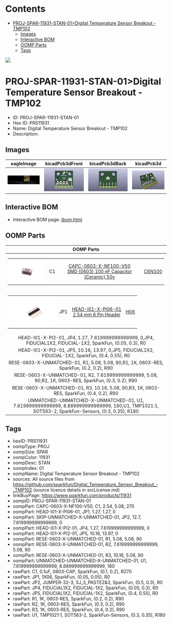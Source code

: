



Contents
========

* [PROJ-SPAR-11931-STAN-01>Digital Temperature Sensor Breakout - TMP102](#proj-spar-11931-stan-01digital-temperature-sensor-breakout---tmp102)
	* [Images](#images)
	* [Interactive BOM](#interactive-bom)
	* [OOMP Parts](#oomp-parts)
	* [Tags](#tags)
  
![][im]
# PROJ-SPAR-11931-STAN-01>Digital Temperature Sensor Breakout - TMP102

- ID: PROJ-SPAR-11931-STAN-01
- Hex ID: PRS11931
- Name: Digital Temperature Sensor Breakout - TMP102
- Description: 

## Images
  
  

|eagleImage|kicadPcb3dFront|kicadPcb3dBack|kicadPcb3d|
| :---: | :---: | :---: | :---: |
|[![eagleImage](eagleImage_140.png)](eagleImage_600.png)|[![kicadPcb3dFront](kicadPcb3dFront_140.png)](kicadPcb3dFront_600.png)|[![kicadPcb3dBack](kicadPcb3dBack_140.png)](kicadPcb3dBack_600.png)|[![kicadPcb3d](kicadPcb3d_140.png)](kicadPcb3d_600.png)|

## Interactive BOM

- Interactive BOM page: [ibom.html](kicad/bom/ibom.html)

## OOMP Parts
  

|OOMP Parts|
| :---: |
|<table><tr><td>![CAPC-0603-X-NF100-V50](https://raw.githubusercontent.com/oomlout/oomlout_OOMP_parts/main/CAPC-0603-X-NF100-V50/image_140.jpg)</td><td> C1</td><td>[CAPC-0603-X-NF100-V50<br>SMD (0603) 100 nF Capacitor (Ceramic) 50v](https://github.com/oomlout/oomlout_OOMP_parts/tree/main/CAPC-0603-X-NF100-V50/)</td><td>[C6N100](https://github.com/oomlout/oomlout_OOMP_parts/tree/main/CAPC-0603-X-NF100-V50/)</td></tr></table>|
|<table><tr><td>![HEAD-I01-X-PI06-01](https://raw.githubusercontent.com/oomlout/oomlout_OOMP_parts/main/HEAD-I01-X-PI06-01/image_140.jpg)</td><td> JP1</td><td>[HEAD-I01-X-PI06-01<br>2.54 mm 6 Pin Header](https://github.com/oomlout/oomlout_OOMP_parts/tree/main/HEAD-I01-X-PI06-01/)</td><td>[H06](https://github.com/oomlout/oomlout_OOMP_parts/tree/main/HEAD-I01-X-PI06-01/)</td></tr></table>|
|HEAD-I01-X-PI2-01, JP4, 1.27, 7.619999999999999, 0,JP4, FIDUCIAL1X2, FIDUCIAL-1X2, SparkFun, (0.05, 0.3), R0|
|HEAD-I01-X-PI2-01, JP5, 10.16, 13.97, 0,JP5, FIDUCIAL1X2, FIDUCIAL-1X2, SparkFun, (0.4, 0.55), R0|
|RESE-0603-X-UNMATCHED-01, R1, 5.08, 5.08, 90,R1, 1K, 0603-RES, SparkFun, (0.2, 0.2), R90|
|RESE-0603-X-UNMATCHED-01, R2, 7.619999999999999, 5.08, 90,R2, 1K, 0603-RES, SparkFun, (0.3, 0.2), R90|
|RESE-0603-X-UNMATCHED-01, R3, 10.16, 5.08, 90,R3, 1K, 0603-RES, SparkFun, (0.4, 0.2), R90|
|UNMATCHED-UNMATCHED-X-UNMATCHED-01, U1, 7.619999999999999, 8.889999999999999, 180,U1, TMP1021:1, SOT563-2, SparkFun-Sensors, (0.3, 0.35), R180|

## Tags

- hexID: PRS11931
- oompType: PROJ
- oompSize: SPAR
- oompColor: 11931
- oompDesc: STAN
- oompIndex: 01
- oompName: Digital Temperature Sensor Breakout - TMP102
- sources: All source files from https://github.com/sparkfun/Digital_Temperature_Sensor_Breakout_-_TMP102 (source licence details in srcLicense.md)
- linkBuyPage: https://www.sparkfun.com/products/11931
- oompID: PROJ-SPAR-11931-STAN-01
- oompPart: CAPC-0603-X-NF100-V50, C1, 2.54, 5.08, 270
- oompPart: HEAD-I01-X-PI06-01, JP1, 1.27, 1.27, 0
- oompPart: SKIP-UNMATCHED-X-UNMATCHED-01, JP2, 12.7, 7.619999999999999, 0
- oompPart: HEAD-I01-X-PI2-01, JP4, 1.27, 7.619999999999999, 0
- oompPart: HEAD-I01-X-PI2-01, JP5, 10.16, 13.97, 0
- oompPart: RESE-0603-X-UNMATCHED-01, R1, 5.08, 5.08, 90
- oompPart: RESE-0603-X-UNMATCHED-01, R2, 7.619999999999999, 5.08, 90
- oompPart: RESE-0603-X-UNMATCHED-01, R3, 10.16, 5.08, 90
- oompPart: UNMATCHED-UNMATCHED-X-UNMATCHED-01, U1, 7.619999999999999, 8.889999999999999, 180
- rawPart: C1, 0.1uF, 0603-CAP, SparkFun, (0.1, 0.2), R270
- rawPart: JP1, 1X06, SparkFun, (0.05, 0.05), R0
- rawPart: JP2, JUMPER-32-3, SJ_3_PASTE2&3, SparkFun, (0.5, 0.3), R0
- rawPart: JP4, FIDUCIAL1X2, FIDUCIAL-1X2, SparkFun, (0.05, 0.3), R0
- rawPart: JP5, FIDUCIAL1X2, FIDUCIAL-1X2, SparkFun, (0.4, 0.55), R0
- rawPart: R1, 1K, 0603-RES, SparkFun, (0.2, 0.2), R90
- rawPart: R2, 1K, 0603-RES, SparkFun, (0.3, 0.2), R90
- rawPart: R3, 1K, 0603-RES, SparkFun, (0.4, 0.2), R90
- rawPart: U1, TMP1021:1, SOT563-2, SparkFun-Sensors, (0.3, 0.35), R180



[im]: kicadPcb3d_450.png
